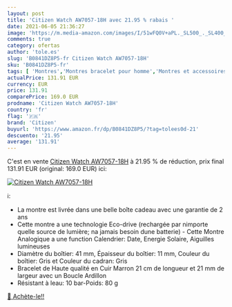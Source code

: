 ```yaml
---
layout: post
title: 'Citizen Watch AW7057-18H avec 21.95 % rabais '
date: 2021-06-05 21:36:27
image: 'https://m.media-amazon.com/images/I/51wFQ0V+aPL._SL500_._SL400_.jpg'
comments: true
category: ofertas
author: 'tole.es'
slug: 'B0841DZ8P5-fr Citizen Watch AW7057-18H'
sku: 'B0841DZ8P5-fr'
tags: [ 'Montres','Montres bracelet pour homme','Montres et accessoires','Montres homme','citizen', ]
actualPrice: 131.91 EUR
currency: EUR
price: 131.91
comparePrice: 169.0 EUR
prodname: 'Citizen Watch AW7057-18H'
country: 'fr'
flag: '🇫🇷'
brand: 'Citizen'
buyurl: 'https://www.amazon.fr/dp/B0841DZ8P5/?tag=tolees0d-21'
descuento: '21.95'
average: '131.91'
---
```


C'est en vente [Citizen Watch AW7057-18H](https://www.amazon.fr/dp/B0841DZ8P5/?tag=tolees0d-21)  à  21.95 % de réduction, prix final  131.91 EUR (original: 169.0 EUR) ici:

[![Citizen Watch AW7057-18H](https://m.media-amazon.com/images/I/51wFQ0V+aPL._SL500_._SL400_.jpg)](https://www.amazon.fr/dp/B0841DZ8P5/?tag=tolees0d-21)

ℹ️:

- La montre est livrée dans une belle boîte cadeau avec une garantie de 2 ans
- Cette montre a une technologie Eco-drive (rechargée par nimporte quelle source de lumière; na jamais besoin dune batterie) - Cette Montre Analogique a une function Calendrier: Date, Energie Solaire, Aiguilles lumineuses
- Diamètre du boîtier: 41 mm, Épaisseur du boîtier: 11 mm, Couleur du boîtier: Gris et Couleur du cadran: Gris
- Bracelet de Haute qualité en Cuir Marron 21 cm de longueur et 21 mm de largeur avec un Boucle Ardillon
- Résistant à leau: 10 bar-Poids: 80 g

[🛒 Achète-le!!](https://www.amazon.fr/dp/B0841DZ8P5/?tag=tolees0d-21)
